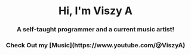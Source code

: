 <h1 align="center">Hi, I'm Viszy A</h1>
<h3 align="center">A self-taught programmer and a current music artist!</h3>
<h3 align="center">Check Out my [Music](https://www.youtube.com/@ViszyA)</h3>
